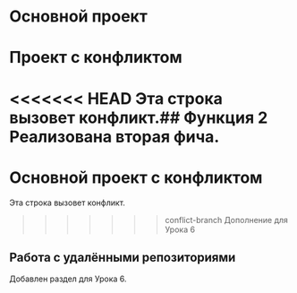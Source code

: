 # Основной проект
# Проект с конфликтом
<<<<<<< HEAD
Эта строка вызовет конфликт.## Функция 2
Реализована вторая фича.
=======
# Основной проект с конфликтом
Эта строка вызовет конфликт.
>>>>>>> conflict-branch
Дополнение для Урока 6
## Работа с удалёнными репозиториями
Добавлен раздел для Урока 6.
